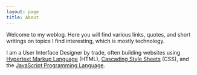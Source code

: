 ```yaml
---
layout: page
title: About
---
```

Welcome to my weblog. Here you will find various links, quotes, and short writings on topics I find interesting, which is mostly technology.

I am a User Interface Designer by trade, often building websites using [Hypertext Markup Language](https://en.wikipedia.org/wiki/HTML) (HTML), [Cascading Style Sheets](https://en.wikipedia.org/wiki/Cascading_Style_Sheets) (CSS), and the [JavaScript Programming Language](https://en.wikipedia.org/wiki/JavaScript).
